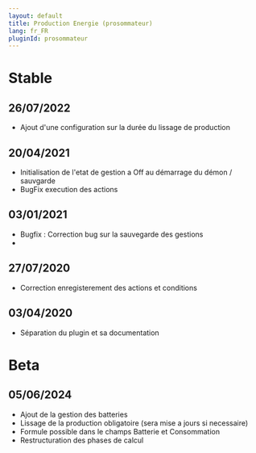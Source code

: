 ```yaml
---
layout: default
title: Production Energie (prosommateur)
lang: fr_FR
pluginId: prosommateur
---
```


# Stable
## 26/07/2022
* Ajout d'une configuration sur la durée du lissage de production
  
## 20/04/2021
* Initialisation de l'etat de gestion a Off au démarrage du démon / sauvgarde
* BugFix execution des actions

## 03/01/2021
* Bugfix : Correction bug sur la sauvegarde des gestions
* 
## 27/07/2020
* Correction enregisterement des actions et conditions

## 03/04/2020
* Séparation du plugin et sa documentation

# Beta
## 05/06/2024
* Ajout de la gestion des batteries
* Lissage de la production obligatoire (sera mise a jours si necessaire)
* Formule possible dans le champs Batterie et Consommation
* Restructuration des phases de calcul 
